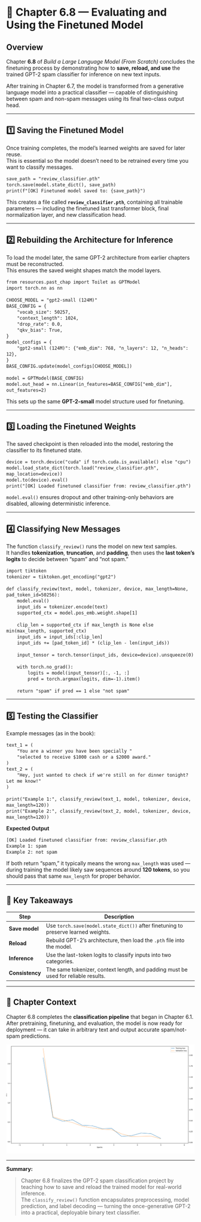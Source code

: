 # 🧩 Chapter 6.8 — Evaluating and Using the Finetuned Model

## Overview
Chapter **6.8** of *Build a Large Language Model (From Scratch)* concludes the finetuning process by demonstrating how to **save, reload, and use** the trained GPT-2 spam classifier for inference on new text inputs.  

After training in Chapter 6.7, the model is transformed from a generative language model into a practical classifier — capable of distinguishing between spam and non-spam messages using its final two-class output head.

---

## 1️⃣ Saving the Finetuned Model

Once training completes, the model’s learned weights are saved for later reuse.  
This is essential so the model doesn’t need to be retrained every time you want to classify messages.

```
save_path = "review_classifier.pth"
torch.save(model.state_dict(), save_path)
print(f"[OK] Finetuned model saved to: {save_path}")
```

This creates a file called **`review_classifier.pth`**, containing all trainable parameters — including the finetuned last transformer block, final normalization layer, and new classification head.

---

## 2️⃣ Rebuilding the Architecture for Inference

To load the model later, the same GPT-2 architecture from earlier chapters must be reconstructed.  
This ensures the saved weight shapes match the model layers.

```
from resources.past_chap import Toilet as GPTModel
import torch.nn as nn

CHOOSE_MODEL = "gpt2-small (124M)"
BASE_CONFIG = {
    "vocab_size": 50257,
    "context_length": 1024,
    "drop_rate": 0.0,
    "qkv_bias": True,
}
model_configs = {
    "gpt2-small (124M)": {"emb_dim": 768, "n_layers": 12, "n_heads": 12},
}
BASE_CONFIG.update(model_configs[CHOOSE_MODEL])

model = GPTModel(BASE_CONFIG)
model.out_head = nn.Linear(in_features=BASE_CONFIG["emb_dim"], out_features=2)
```

This sets up the same **GPT-2-small** model structure used for finetuning.

---

## 3️⃣ Loading the Finetuned Weights

The saved checkpoint is then reloaded into the model, restoring the classifier to its finetuned state.

```
device = torch.device("cuda" if torch.cuda.is_available() else "cpu")
model.load_state_dict(torch.load("review_classifier.pth", map_location=device))
model.to(device).eval()
print("[OK] Loaded finetuned classifier from: review_classifier.pth")
```

`model.eval()` ensures dropout and other training-only behaviors are disabled, allowing deterministic inference.

---

## 4️⃣ Classifying New Messages

The function `classify_review()` runs the model on new text samples.  
It handles **tokenization**, **truncation**, and **padding**, then uses the **last token’s logits** to decide between “spam” and “not spam.”

```
import tiktoken
tokenizer = tiktoken.get_encoding("gpt2")

def classify_review(text, model, tokenizer, device, max_length=None, pad_token_id=50256):
    model.eval()
    input_ids = tokenizer.encode(text)
    supported_ctx = model.pos_emb.weight.shape[1]

    clip_len = supported_ctx if max_length is None else min(max_length, supported_ctx)
    input_ids = input_ids[:clip_len]
    input_ids += [pad_token_id] * (clip_len - len(input_ids))

    input_tensor = torch.tensor(input_ids, device=device).unsqueeze(0)

    with torch.no_grad():
        logits = model(input_tensor)[:, -1, :]
        pred = torch.argmax(logits, dim=-1).item()

    return "spam" if pred == 1 else "not spam"
```

---

## 5️⃣ Testing the Classifier

Example messages (as in the book):

```
text_1 = (
    "You are a winner you have been specially "
    "selected to receive $1000 cash or a $2000 award."
)
text_2 = (
    "Hey, just wanted to check if we're still on for dinner tonight? Let me know!"
)

print("Example 1:", classify_review(text_1, model, tokenizer, device, max_length=120))
print("Example 2:", classify_review(text_2, model, tokenizer, device, max_length=120))
```

**Expected Output**
```
[OK] Loaded finetuned classifier from: review_classifier.pth
Example 1: spam
Example 2: not spam
```

If both return “spam,” it typically means the wrong `max_length` was used — during training the model likely saw sequences around **120 tokens**, so you should pass that same `max_length` for proper behavior.

---

## 🧠 Key Takeaways

| Step | Description |
|------|--------------|
| **Save model** | Use `torch.save(model.state_dict())` after finetuning to preserve learned weights. |
| **Reload** | Rebuild GPT-2’s architecture, then load the `.pth` file into the model. |
| **Inference** | Use the last-token logits to classify inputs into two categories. |
| **Consistency** | The same tokenizer, context length, and padding must be used for reliable results. |

---

## 🧩 Chapter Context

Chapter 6.8 completes the **classification pipeline** that began in Chapter 6.1.  
After pretraining, finetuning, and evaluation, the model is now ready for deployment — it can take in arbitrary text and output accurate spam/not-spam predictions.

![Figure 6.18 — End-to-End Spam Classifier Pipeline](images/Screenshot%202025-10-21%20104213.png)

---

**Summary:**  
> Chapter 6.8 finalizes the GPT-2 spam classification project by teaching how to save and reload the trained model for real-world inference.  
> The `classify_review()` function encapsulates preprocessing, model prediction, and label decoding — turning the once-generative GPT-2 into a practical, deployable binary text classifier.
